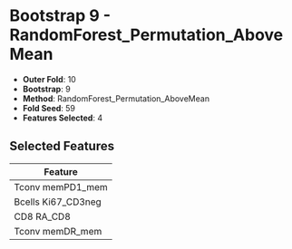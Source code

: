 # Bootstrap 9 - RandomForest_Permutation_AboveMean

- **Outer Fold**: 10
- **Bootstrap**: 9
- **Method**: RandomForest_Permutation_AboveMean
- **Fold Seed**: 59
- **Features Selected**: 4

## Selected Features

| Feature |
|---------|
| Tconv memPD1_mem |
| Bcells Ki67_CD3neg |
| CD8 RA_CD8 |
| Tconv memDR_mem |
